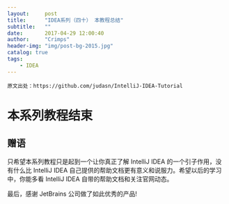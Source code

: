 ```yaml
---
layout:     post
title:      "IDEA系列（四十） 本教程总结"
subtitle:   ""
date:       2017-04-29 12:00:40
author:     "Crimps"
header-img: "img/post-bg-2015.jpg"
catalog: true
tags:
    - IDEA
---
```

```
原文出处：https://github.com/judasn/IntelliJ-IDEA-Tutorial 
```
# 本系列教程结束

## 赠语

只希望本系列教程只是起到一个让你真正了解 IntelliJ IDEA 的一个引子作用，没有什么比 IntelliJ IDEA 自己提供的帮助文档更有意义和说服力。希望以后的学习中，你能多看 IntelliJ IDEA 自带的帮助文档和关注官网动态。

最后，感谢 JetBrains 公司做了如此优秀的产品!


 
